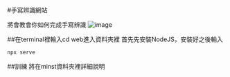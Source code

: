 #手寫辨識網站

將會教會你如何完成手寫辨識
![image]("web_result.PNG")

##在terminal裡輸入cd web進入資料夾裡
首先先安裝NodeJS，安裝好之後輸入
```bash
npx serve
```

##訓練
將在minst資料夾裡詳細說明

